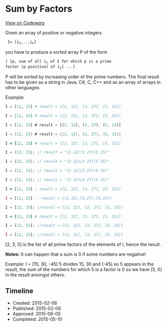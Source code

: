 # Sum by Factors
[*View on Codewars*](https://www.codewars.com/kata/sum-by-factors)

Given an array of positive or negative integers 

<code> I= [i<sub>1</sub>,..,i<sub>n</sub>]</code>

you have to produce a sorted array P of the form 

<code>[ [p, sum of all i<sub>j</sub> of I for which p is a prime factor (p positive) of i<sub>j</sub>] ...]</code>

P will be sorted by increasing order of the prime numbers.
The final result has to be given as a string in Java, C#, C, C++ and as an array of arrays in other languages.

Example:


```python
I = [12, 15] # result = [[2, 12], [3, 27], [5, 15]]
```
```elixir
I = [12, 15] # result = [{2, 12}, {3, 27}, {5, 15}]
```
```rust
I = [12, 15] # result = [(2, 12), (3, 27), (5, 15)]
```
```swift
I = [12, 15] # result = [(2, 12), (3, 27), (5, 15)]
```
```ruby
I = [12, 15] # result = [[2, 12], [3, 27], [5, 15]]
```
```java
I = {12, 15}; // result = "(2 12)(3 27)(5 15)"
```
```cpp
I = {12, 15}; // result = "(2 12)(3 27)(5 15)"
```
```c
I = {12, 15}; // result = "(2 12)(3 27)(5 15)"
```
```csharp
I = {12, 15}; // result = "(2 12)(3 27)(5 15)"
```
```clojure
I = [12, 15] ; result = [[2, 12], [3, 27], [5, 15]]
```
```haskell
I = [12, 15] -- result = [(2,12),(3,27),(5,15)]
```
```javascript
I = [12, 15]; //result = [[2, 12], [3, 27], [5, 15]]
```
```coffeescript
I = [12, 15] # result = [[2, 12], [3, 27], [5, 15]]
```
```typescript
I = [12, 15]; //result = [[2, 12], [3, 27], [5, 15]]
```
```php
I = [12, 15]; //result = [[2, 12], [3, 27], [5, 15]]
```

[2, 3, 5] is the list of all prime factors of the elements of I, hence the result.

**Notes:**
It can happen that a sum is 0 if some numbers are negative!

Example: I = [15, 30, -45]
5 divides 15, 30 and (-45) so 5 appears in the result, the sum of the numbers for which 5 is a factor is 0 so we have [5, 0] in the result amongst others. 




## Timeline
- Created: 2015-02-06
- Published: 2015-02-06
- Approved: 2015-06-05
- Completed: 2015-05-10